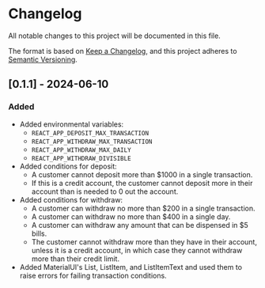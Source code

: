 # Changelog

All notable changes to this project will be documented in this file.

The format is based on [Keep a Changelog](https://keepachangelog.com/en/1.1.0/),
and this project adheres to [Semantic Versioning](https://semver.org/spec/v2.0.0.html).

## [0.1.1] - 2024-06-10

### Added

- Added environmental variables:
    - `REACT_APP_DEPOSIT_MAX_TRANSACTION`
    - `REACT_APP_WITHDRAW_MAX_TRANSACTION`
    - `REACT_APP_WITHDRAW_MAX_DAILY`
    - `REACT_APP_WITHDRAW_DIVISIBLE`
- Added conditions for deposit:
    - A customer cannot deposit more than $1000 in a single transaction.
    - If this is a credit account, the customer cannot deposit more in their account than is needed to 0 out the account.
- Added conditions for withdraw:
    - A customer can withdraw no more than $200 in a single transaction.
    - A customer can withdraw no more than $400 in a single day.
    - A customer can withdraw any amount that can be dispensed in $5 bills.
    - The customer cannot withdraw more than they have in their account, unless it is a credit account, in which case they cannot withdraw more than their credit limit.
- Added MaterialUI's List, ListItem, and ListItemText and used them to raise errors for failing transaction conditions.
